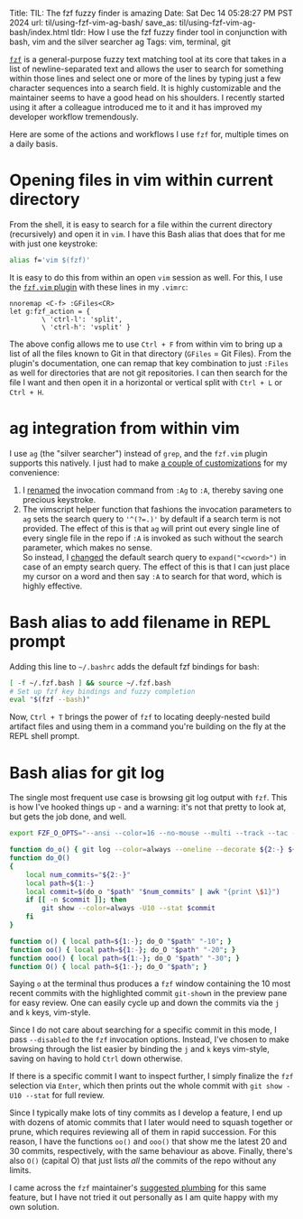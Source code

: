 Title: TIL: The fzf fuzzy finder is amazing
Date: Sat Dec 14 05:28:27 PM PST 2024
url: til/using-fzf-vim-ag-bash/
save_as: til/using-fzf-vim-ag-bash/index.html
tldr: How I use the fzf fuzzy finder tool in conjunction with bash, vim and the silver searcher ag
Tags: vim, terminal, git

[`fzf`](https://github.com/junegunn/fzf) is a general-purpose fuzzy text matching
tool at its core that takes in a list of newline-separated text and allows the user
to search for something within those lines and select one or more of the lines by
typing just a few character sequences into a search field. It is highly customizable
and the maintainer seems to have a good head on his shoulders. I recently started
using it after a colleague introduced me to it and it has improved my developer
workflow tremendously.

Here are some of the actions and workflows I use `fzf` for, multiple times on a daily
basis.

# Opening files in vim within current directory

From the shell, it is easy to search for a file within the current directory
(recursively) and open it in `vim`. I have this Bash alias that does that for me with
just one keystroke:

```bash
alias f='vim $(fzf)'
```

It is easy to do this from within an open `vim` session as well. For this, I use the
[`fzf.vim` plugin](https://github.com/junegunn/fzf.vim) with these lines in my
`.vimrc`:

```vim
nnoremap <C-f> :GFiles<CR>
let g:fzf_action = {
        \ 'ctrl-l': 'split',
        \ 'ctrl-h': 'vsplit' }
```

The above config allows me to use `Ctrl + F` from within vim to bring up a list of
all the files known to Git in that directory (`GFiles` = Git Files). From the
plugin's documentation, one can remap that key combination to just `:Files` as well
for directories that are not git repositories. I can then search for the file I want
and then open it in a horizontal or vertical split with `Ctrl + L` or `Ctrl + H`.

# ag integration from within vim

I use `ag` (the "silver searcher") instead of `grep`, and the `fzf.vim` plugin
supports this natively. I just had to make [a couple of
customizations](https://github.com/guru-das-s/fzf.vim/commits/master/) for my
convenience:

1. I [renamed][fzf-renamed] the invocation command from `:Ag` to `:A`, thereby saving
   one precious keystroke.
2. The vimscript helper function that fashions the invocation parameters to `ag`
   sets the search query to `'^(?=.)'` by default if a search term is not provided.
   The effect of this is that `ag` will print out every single line of every single
   file in the repo if `:A` is invoked as such without the search parameter, which
   makes no sense.<br>
   So instead, I [changed][fzf-changed] the default search query to
   `expand("<cword>")` in case of an empty search query.  The effect of this is that
   I can just place my cursor on a word and then say `:A` to search for that word,
   which is highly effective.

# Bash alias to add filename in REPL prompt

Adding this line to `~/.bashrc` adds the default fzf bindings for bash:

```bash
[ -f ~/.fzf.bash ] && source ~/.fzf.bash
# Set up fzf key bindings and fuzzy completion
eval "$(fzf --bash)"
```

Now, `Ctrl + T` brings the power of `fzf` to locating deeply-nested build artifact
files and using them in a command you're building on the fly at the REPL shell
prompt.

# Bash alias for git log

The single most frequent use case is browsing git log output with `fzf`. This is how
I've hooked things up - and a warning: it's not that pretty to look at, but gets the
job done, and well.

```bash
export FZF_O_OPTS="--ansi --color=16 --no-mouse --multi --track --tac --disabled --no-print-query --bind j:down,k:up,q:abort"

function do_o() { git log --color=always --oneline --decorate ${2:-} ${1:-} | fzf $FZF_O_OPTS --preview "git show --color=always {1}"; }
function do_O()
{
    local num_commits="${2:-}"
    local path=${1:-}
    local commit=$(do_o "$path" "$num_commits" | awk "{print \$1}")
    if [[ -n $commit ]]; then
        git show --color=always -U10 --stat $commit
    fi
}

function o() { local path=${1:-}; do_O "$path" "-10"; }
function oo() { local path=${1:-}; do_O "$path" "-20"; }
function ooo() { local path=${1:-}; do_O "$path" "-30"; }
function O() { local path=${1:-}; do_O "$path"; }
```

Saying `o` at the terminal thus produces a `fzf` window containing the 10 most recent
commits with the highlighted commit `git-show`n in the preview pane for easy review.
One can easily cycle up and down the commits via the `j` and `k` keys, vim-style.

Since I do not care about searching for a specific commit in this mode, I pass
`--disabled` to the `fzf` invocation options. Instead, I've chosen to make browsing
through the list easier by binding the `j` and `k` keys vim-style, saving on having
to hold `Ctrl` down otherwise.

If there is a specific commit I want to inspect further, I simply finalize the `fzf`
selection via `Enter`, which then prints out the whole commit with `git show -U10
--stat` for full review.

Since I typically make lots of tiny commits as I develop a feature, I end up with
dozens of atomic commits that I later would need to squash together or prune, which
requires reviewing all of them in rapid succession. For this reason, I have the
functions `oo()` and `ooo()` that show me the latest 20 and 30 commits, respectively,
with the same behaviour as above. Finally, there's also `O()` (capital O) that just
lists _all_ the commits of the repo without any limits.

I came across the `fzf` maintainer's [suggested plumbing][plumb] for this same
feature, but I have not tried it out personally as I am quite happy with my own
solution.

[fzf-renamed]: https://github.com/guru-das-s/fzf.vim/commit/07792d18f86aed8853c5bbfa62eb6db871d81551
[fzf-changed]: https://github.com/guru-das-s/fzf.vim/commit/a9f45fe47b10bdfd0b88efbe36ae02175fc6f2cf
[plumb]: https://gist.github.com/junegunn/f4fca918e937e6bf5bad

